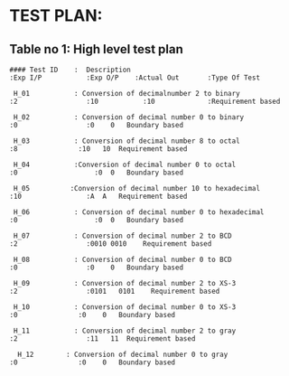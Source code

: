 # TEST PLAN:


## Table no 1: High level test plan
    #### Test ID	:  Description	                                           :Exp I/P     	  :Exp O/P	  :Actual Out	    :Type Of Test

     H_01	        : Conversion of decimalnumber 2 to binary                  :2	              :10	        :10	            :Requirement based

     H_02	        : Conversion of decimal number 0 to binary	               :0	              :0	0	Boundary based

     H_03	        : Conversion of decimal number 8 to octal	                 :8	              :10	10	Requirement based

     H_04	        :Conversion of decimal number 0 to octal                   :0	                :0	0	Boundary based

     H_05          :Conversion of decimal number 10 to hexadecimal           :10              	:A	A	Requirement based

     H_06	        : Conversion of decimal number 0 to hexadecimal	           :0	                :0	0	Boundary based

     H_07	        : Conversion of decimal number 2 to BCD	                   :2	              :0010	0010	Requirement based

     H_08	        : Conversion of decimal number 0 to BCD                    :0	              :0	0	Boundary based

     H_09	        : Conversion of decimal number 2 to XS-3	                 :2             	:0101	0101	Requirement based

     H_10	        : Conversion of decimal number 0 to XS-3	                 :0            	  :0	0	Boundary based

     H_11	        : Conversion of decimal number 2 to gray                   :2	              :11	11	Requirement based

      H_12	      : Conversion of decimal number 0 to gray                   :0	              :0 	0	Boundary based
